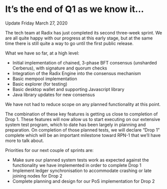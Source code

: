 # It’s the end of Q1 as we know it...

Update Friday March 27, 2020

The tech team at Radix has just completed its second three-week sprint.  We are all quite happy with our progress at this early stage, but at the same time there is still quite a way to go until the first public release.

What we have so far, at a high level:
- Initial implementation of chained, 3-phase BFT consensus (unsharded Cerberus), with signature and quorum checks
- Integration of the Radix Engine into the consensus mechanism
- Basic mempool implementation
- Basic explorer (for testing)
- Basic desktop wallet and supporting Javascript library
- Java library updates for new consensus

We have not had to reduce scope on any planned functionality at this point.

The combination of these key features is getting us close to completion of Drop 1. These features will now allow us to start executing on our extensive system test program, which to date has been largely in planning and preparation.  On completion of those planned tests, we will declare “Drop 1” complete which will be an important milestone toward RPN-1 that we’ll have more to talk about.

Priorities for our next couple of sprints are:
- Make sure our planned system tests work as expected against the functionality we have implemented in order to complete Drop 1
- Implement ledger synchronisation to accommodate crashing or late joining nodes for Drop 2
- Complete planning and design for our PoS implementation for Drop 2
